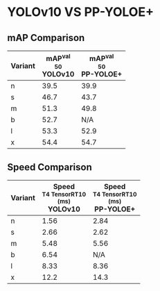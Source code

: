 ---
---

# YOLOv10 VS PP-YOLOE+

## mAP Comparison

| **Variant** | <center><span style='width: 400px;'>**mAP<sup>val<br>50**<br>**YOLOv10**</span></center> | <center><span style='width: 400px;'>**mAP<sup>val<br>50**<br>**PP-YOLOE+**</span></center> |
| ----------- | ---------------------------------------------------------------------------------------- | ------------------------------------------------------------------------------------------ |
| n           | 39.5                                                                                     | 39.9                                                                                       |
| s           | 46.7                                                                                     | 43.7                                                                                       |
| m           | 51.3                                                                                     | 49.8                                                                                       |
| b           | 52.7                                                                                     | N/A                                                                                        |
| l           | 53.3                                                                                     | 52.9                                                                                       |
| x           | 54.4                                                                                     | 54.7                                                                                       |

## Speed Comparison

| **Variant** | <center><span style='width: 200px;'>**Speed**<br><sup>T4 TensorRT10<br>(ms)</sup><br>**YOLOv10**</span></center> | <center><span style='width: 200px;'>**Speed**<br><sup>T4 TensorRT10<br>(ms)</sup><br>**PP-YOLOE+**</span></center> |
| ----------- | ---------------------------------------------------------------------------------------------------------------- | ------------------------------------------------------------------------------------------------------------------ |
| n           | 1.56                                                                                                             | 2.84                                                                                                               |
| s           | 2.66                                                                                                             | 2.62                                                                                                               |
| m           | 5.48                                                                                                             | 5.56                                                                                                               |
| b           | 6.54                                                                                                             | N/A                                                                                                                |
| l           | 8.33                                                                                                             | 8.36                                                                                                               |
| x           | 12.2                                                                                                             | 14.3                                                                                                               |
